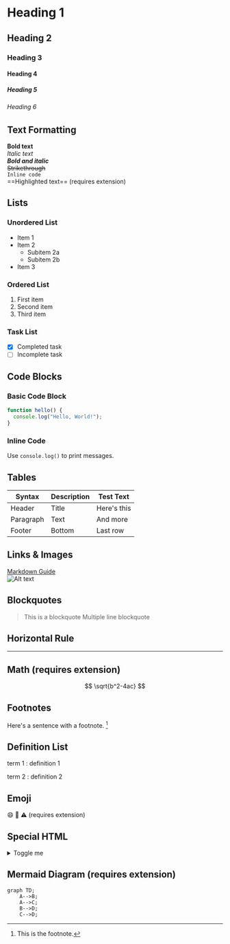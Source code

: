 # Heading 1
## Heading 2
### Heading 3
#### Heading 4
##### Heading 5
###### Heading 6

## Text Formatting
**Bold text**  
*Italic text*  
***Bold and italic***  
~~Strikethrough~~  
`Inline code`  
==Highlighted text== (requires extension)

## Lists

### Unordered List
- Item 1
- Item 2
  - Subitem 2a
  - Subitem 2b
- Item 3

### Ordered List
1. First item
2. Second item
3. Third item

### Task List
- [x] Completed task
- [ ] Incomplete task

## Code Blocks

### Basic Code Block
```javascript
function hello() {
  console.log("Hello, World!");
}
```

### Inline Code
Use `console.log()` to print messages.

## Tables

| Syntax      | Description | Test Text     |
| ----------- | ----------- | ------------- |
| Header      | Title       | Here's this   |
| Paragraph   | Text        | And more      |
| Footer      | Bottom      | Last row      |

## Links & Images

[Markdown Guide](https://www.markdownguide.org)  
![Alt text](https://via.placeholder.com/150 "Placeholder Image")

## Blockquotes

> This is a blockquote
> Multiple line blockquote

## Horizontal Rule

---

## Math (requires extension)

$$ 
\sqrt{b^2-4ac} 
$$

## Footnotes

Here's a sentence with a footnote. [^1]

[^1]: This is the footnote.

## Definition List

term 1
: definition 1

term 2
: definition 2

## Emoji

:smile: :rocket: :warning: (requires extension)

## Special HTML

<details>
<summary>Toggle me</summary>
Hidden content!
</details>

## Mermaid Diagram (requires extension)

```mermaid
graph TD;
    A-->B;
    A-->C;
    B-->D;
    C-->D;
```